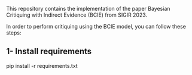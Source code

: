 This repository contains the implementation of the paper Bayesian Critiquing with Indirect Evidence (BCIE) from SIGIR 2023.

In order to perform critiquing using the BCIE model, you can follow these steps:

## 1- Install requirements
pip install -r requirements.txt
